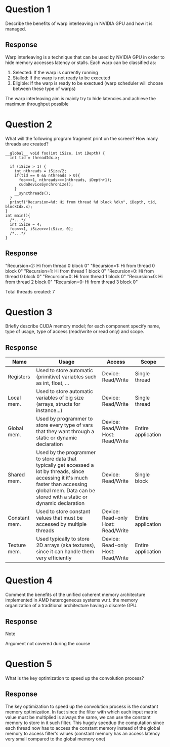 # Question 1 
Describe the benefits of warp interleaving in NVIDIA GPU and how it is managed. 

## Response
Warp interleaving is a technique that can be used by NVIDIA GPU in order to hide memory accesses latency or stalls. Each warp can be classified as:
1. Selected: If the warp is currently running
2. Stalled: If the warp is not ready to be executed
3. Eligible: If the warp is ready to be exectued (warp scheduler will choose between these type of warps)

The warp interleaving aim is mainly try to hide latencies and achieve the maximum throughput possible

# Question 2 
What will the following program fragment print on the screen? How many threads are created? 
```
__global__ void foo(int iSize, int iDepth) {  
  int tid = threadIdx.x; 
 
  if (iSize > 1) { 
    int nthreads = iSize/2;  
    if(tid == 0 && nthreads > 0){ 
      foo<<<1, nthreads>>>(nthreads, iDepth+1);   
      cudaDeviceSynchronize(); 
    } 
    __syncthreads(); 
  } 
  printf("Recursion=%d: Hi from thread %d block %d\n", iDepth, tid, blockIdx.x);  
} 
int main(){ 
  /*...*/ 
  int iSize = 4; 
  foo<<<1, iSize>>>(iSize, 0); 
  /*...*/ 
} 
```

## Response
"Recursion=2: Hi from thread 0 block 0"
"Recursion=1: Hi from thread 0 block 0"
"Recursion=1: Hi from thread 1 block 0"
"Recursion=0: Hi from thread 0 block 0"
"Recursion=0: Hi from thread 1 block 0"
"Recursion=0: Hi from thread 2 block 0"
"Recursion=0: Hi from thread 3 block 0"

Total threads created: 7

# Question 3 
Briefly  describe  CUDA  memory  model;  for  each  component  specify  name,  type  of  usage,  type  of  access 
(read/write or read only) and scope.

## Response

|Name|Usage|Access|Scope|
|----|-----|------|-----|
|Registers|Used to store automatic (primitive) variables such as int, float, ...|Device: Read/Write|Single thread|
|Local mem.|Used to store automatic variables of big size (arrays, structs for instance...)|Device: Read/Write|Single thread|
|Global mem.|Used by programmer to store every type of vars that they want through a static or dynamic declaration|Device: Read/Write <br> Host: Read/Write|Entire application|
|Shared mem.|Used by the programmer to store data that typically get accessed a lot by threads, since accessing it it's much faster than accessing global mem. Data can be stored with a static or dynamic declaration|Device: Read/Write|Single block|
|Constant mem.|Used to store constant values that must be accessed by multiple threads|Device: Read-only <br> Host: Read/Write|Entire application|
|Texture mem.|Used typically to store 2D arrays (aka textures), since it can handle them very efficiently|Device: Read-only <br> Host: Read/Write|Entire application|

# Question 4 
Comment  the  benefits  of  the  unified  coherent  memory  architecture  implemented  in  AMD  heterogeneous 
systems w.r.t. the memory organization of a traditional architecture having a discrete GPU.

## Response

>[!NOTE]
>Argument not covered during the course

# Question 5 
What is the key optimization to speed up the convolution process? 

## Response
The key optimization to speed up the convolution process is the constant memory optimization. In fact since the filter with which each input matrix value must be multiplied is always the same, we can use the constant memory to store in it such filter. This hugely speedup the computation since each thread now has to access the constant memory instead of the global memory to access filter's values (constant memory has an access latency very small compared to the global memory one)

